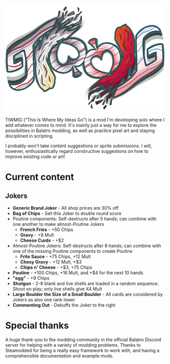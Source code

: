 ![img](https://raw.githubusercontent.com/Oinite12/tiwmig-mod/refs/heads/main/TIWMIG%20Logo.png)

TIWMIG ("This Is Where My Ideas Go") is a mod I'm developing solo where I add whatever comes to mind. It's mainly just a way for me to explore the possibilities in Balatro modding, as well as practice pixel art and staying disciplined in scripting.

I probably won't take content suggestions or sprite submissions. I will, however, enthusiastically regard constructive suggestions on how to improve existing code or art!

# Current content
## Jokers
* **Generic Brand Joker** - All shop prices are 30% off
* **Bag of Chips** - Sell this Joker to double round score
* Poutine components: Self-destructs after 5 hands; can combine with one another to make almost-Poutine Jokers
  * **French Fries** - +50 Chips
  * **Gravy** - +8 Mult
  * **Cheese Curds** - +$2
* Almost-Poutine Jokers: Self-destructs after 8 hands; can combine with one of the missing Poutine components to create Poutine
  * **Frite Sauce** - +75 Chips, +12 Mult
  * **Chesy Gravy** - +12 Mult, +$3
  * **Chips n' Cheese** - +$3, +75 Chips
* **Poutine** - +100 Chips, +16 Mult, and +$4 for the next 10 hands
* **"egg"** - +9 Chips
* **Shotgun** - 2-8 blank and live shells are loaded in a random sequence. Shoot on play; only live shells give X4 Mult
* **Large Boulder the Size of a Small Boulder** - All cards are considered by Jokers as also one rank lower
* **Commenting Out** - Debuffs the Joker to the right

# Special thanks
A huge thank-you to the modding community in the official Balatro Discord server for helping with a variety of modding problems. Thanks to Steamodded for being a really easy framework to work with, and having a comprehensible documentation and example mods.
